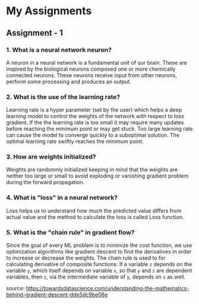 # My Assignments

## Assignment - 1

### 1. What is a neural network neuron?
A neuron in a neural network is a fundamental unit of our brain. These are inspired by the biological neurons composed one or more chemically connected neurons.
These neurons receive input from other neurons, perform some processing and produces an output.

### 2. What is the use of the learning rate?
Learning rate is a hyper parameter (set by the user) which helps a deep learning model to control the weights of the network with 
respect to loss gradient. If the the learning rate is too small it may require many updates before reaching the minimum point or 
may get stuck. Too large learning rate can cause the model to converge quickly to a suboptimal solution. The optimal learning
rate swiftly reaches the minimum point.

### 3. How are weights initialized?
Weights are randomnly initialized keeping in mind that the weights are neither too large or small to avoid exploding or vanishing gradient problem
during the forward propagation. 

### 4. What is "loss" in a neural network?
Loss helps us to understand how much the predicted value differs from actual value and the method to calculate the loss is called Loss function.

### 5. What is the "chain rule" in gradient flow?
Since the goal of every ML problem is to minimize the cost function, we use optimization algorithms like gradient descent to find the derivatives
in order to increase or decrease the weights. The chain rule is used to for calculating derivative of composite functions. If a variable `z` depends
on the variable `y`, which itself depends on variable `x`, so that `y` and `z` are dependent variables, then `z`, via the intermediate variable of `y`, depends
on `x` as well.

source: https://towardsdatascience.com/understanding-the-mathematics-behind-gradient-descent-dde5dc9be06e
